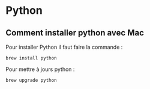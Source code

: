 # Python 

## Comment installer python avec Mac

Pour installer Python il faut faire la commande : 
```
brew install python
```

Pour mettre à jours python : 
```
brew upgrade python
```

